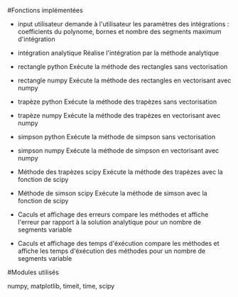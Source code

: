 #Fonctions implémentées
- input utilisateur
  demande à l'utilisateur les paramètres des intégrations : coefficients du polynome, bornes et nombre des segments maximum d'intégration
  
- intégration analytique
  Réalise l'intégration par la méthode analytique
  
- rectangle python
  Exécute la méthode des rectangles sans vectorisation
  
- rectangle numpy
  Exécute la méthode des rectangles en vectorisant avec numpy
  
- trapèze python
  Exécute la méthode des trapèzes sans vectorisation
  
- trapèze numpy
  Exécute la méthode des trapèzes en vectorisant avec numpy
  
- simpson python
  Exécute la méthode de simpson sans vectorisation
  
- simpson numpy
  Exécute la méthode de simpson en vectorisant avec numpy
  
- Méthode des trapèzes scipy
  Exécute la méthode des trapèzes avec la fonction de scipy

- Méthode de simson scipy
  Exécute la méthode de simson avec la fonction de scipy

- Caculs et affichage des erreurs
  compare les méthodes et affiche l'erreur par rapport à la solution analytique pour un nombre de segments variable

- Caculs et affichage des temps d'éxécution
  compare les méthodes et affiche les temps d'éxécution des méthodes pour un nombre de segments variable
  


#Modules utilisés 

numpy, matplotlib, timeit, time, scipy 
